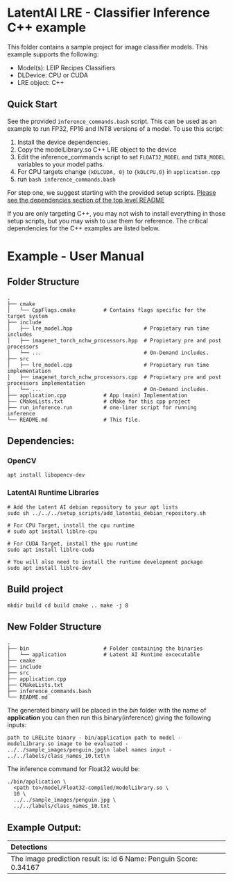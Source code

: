 # LatentAI LRE - Classifier Inference C++ example 
This folder contains a sample project for image classifier models.  This example supports the following:

- Model(s): LEIP Recipes Classifiers
- DLDevice: CPU or CUDA
- LRE object: C++

## Quick Start

See the provided `inference_commands.bash` script.  This can be used as an example to run FP32, FP16 and INT8 versions of a model.  To use this script:

1. Install the device dependencies.
2. Copy the modelLibrary.so C++ LRE object to the device
3. Edit the inference_commands script to set `FLOAT32_MODEL` and `INT8_MODEL` variables to your model paths.
4. For CPU targets change `{kDLCUDA, 0}` to `{kDLCPU,0}` in `application.cpp`
5. run `bash inference_commands.bash`

For step one,  we suggest starting with the provided setup scripts. [Please see the dependencies section of the top level README](../../README.md)

If you are only targeting C++, you may not wish to install everything in those setup scripts, but you may wish to use them for reference.
The critical dependencies for the C++ examples are listed below.


# Example - User Manual
## Folder Structure
    .
    ├── cmake                   
    │   └── CppFlags.cmake         # Contains flags specific for the target system
    ├── include                   
    │   ├── lre_model.hpp                       # Propietary run time includes
    │   ├── imagenet_torch_nchw_processors.hpp  # Propietary pre and post processors 
    │   └── ...                                 # On-Demand includes.
    ├── src                     
    │   ├── lre_model.cpp                       # Propietary run time implementation
    │   ├── imagenet_torch_nchw_processors.cpp  # Propietary pre and post processors implementation 
    │   └── ...                                 # On-Demand includes.
    ├── application.cpp            # App (main) Implementation
    ├── CMakeLists.txt             # cMake for this cpp project
    ├── run_inference.run          # one-liner script for running inference
    └── README.md                  # This file.

## Dependencies:

### OpenCV
    apt install libopencv-dev


### LatentAI Runtime Libraries
```
# Add the Latent AI debian repository to your apt lists
sudo sh ../../../setup_scripts/add_latentai_debian_repository.sh

# For CPU Target, install the cpu runtime
# sudo apt install liblre-cpu

# For CUDA Target, install the gpu runtime
sudo apt install liblre-cuda

# You will also need to install the runtime development package
sudo apt install liblre-dev
```


## Build project
 <code>mkdir build
cd build
cmake ..
make -j 8
</code>

## New Folder Structure
    .    
    ├── bin                        # Folder containing the binaries
    │   └── application            # Latent AI Runtime excecutable
    ├── cmake 
    ├── include                   
    ├── src                                           
    ├── application.cpp  
    ├── CMakeLists.txt            
    ├── inference_commands.bash         
    └── README.md                  

The generated binary will be placed in the *bin* folder with the name of **application**
you can then run this binary(inference) giving the following inputs:

<code>path to LRELite binary      - bin/application
path to model                - modelLibrary.so
image to be evaluated        - ../../sample_images/penguin.jpg\n
label names input            - ../../labels/class_names_10.txt\n
</code>

The inference command for Float32 would be:

```
./bin/application \
  <path to>/model/Float32-compiled/modelLibrary.so \
  10 \
  ../../sample_images/penguin.jpg \
  ../../labels/class_names_10.txt
```

## Example Output:

| Detections |
|:---------|
|The image prediction result is: id 6 Name: Penguin Score: 0.34167|
